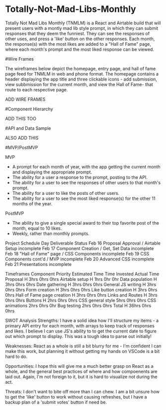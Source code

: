 # Totally-Not-Mad-Libs-Monthly

Totally Not Mad Libs Monthly (TNMLM) is a React and Airtable build that will present users with a montly mad lib style prompt, in which they can submit responses that they deem the funniest. They can see the responses of other uses, and press a 'like' button on the other responses. Each month, the response(s) with the most likes are added to a "Hall of Fame" page, where each month's prompt and the most liked response can be viewed.

#Wire Frames

The wireframes below depict the homepage, entry page, and hall of fame page feed for TNMLM in web and phone format. The homepage contains a header displaying the app title and three clickable icons - add submission, view subbmission for the current month, and view the Hall of Fame- that route to each respective page. 

ADD WIRE FRAMES

#Component Hierarchy

ADD THIS TOO

#API and Data Sample

ALSO ADD THIS

#MVP/PostMVP

MVP
- A prompt for each month of year, with the app getting the current month and displaying the appropriate prompt.
- The ability for a user a response to the prompt, posting to the API.
- The ability for a user to see the responses of other users to that month's prompt.
- The ability for a user to like the posts of other users. 
- The ability for a user to see the most liked response(s) for the other 11 months of the year. 

PostMVP 
- The ability to give a single special award to their top favorite post of the month, equal to 10 likes.
- Weekly, rather than monthly prompts.

Project Schedule
Day	Deliverable	Status
Feb 16	Proposal Approval / Airtable Setup	incomplete
Feb 17	Component Creation / Get, Set Data	incomplete
Feb 18	"Hall of Fame" page / CSS Components	incomplete
Feb 19	CSS Components cont'd / MVP	incomplete
Feb 20	Advanced CSS	incomplete
Feb 21	Presentations	incomplete

Timeframes
Component	Priority	Estimated Time	Time Invested	Actual Time
Proposal	H	3hrs	0hrs	0hrs
Airtable setup	H	1hrs	0hr	0hr
Data population H	3hrs	0hrs	0hrs
Date gathering H 3hrs	0hrs 0hrs
General JS writing H 3hrs 0hrs 0hrs
Form creation	H	3hrs	0hrs	0hrs
Like button creation H 3hrs	0hrs	0hrs
Hall of Fame page creation H	3hrs	0hrs	0hrs
Links and Routes	H	3hrs	0hrs	0hrs
Buttons H 2hrs 0hrs	0hrs
CSS general style 5hrs 	0hrs	0hrs
CSS animations 2hrs 0hrs	0hr
Bug testing 2hrs 0hrs	0hrs
Total	H	36hrs	0hrs	0hrs


SWOT Analysis
Strengths:
I have a solid idea how I'll structure my items - a primary API entry for each month, with arrays to keep track of responses and likes. I believe I can use JS's ability to to get the current date to figure out which prompt to display. This was a tough idea to parse out initially! 

Weaknesses:
React as a whole is still a bit blurry for me - I'm confident I can make this work, but planning it without getting my hands on VSCode is a bit hard to do.

Opportunities:
I hope this will give me a much better grasp on React as a whole, and the general best practices of where and how compoenents are laid out. Again, I'm not foreign to it, but it is hard to visualize not during the act.

Threats:
I don't want to bite off more than I can chew. I am a bit unsure how to get the 'like' button to work without causing refreshes, but I have a backup plan of a 'submit votes' button if need be. 

